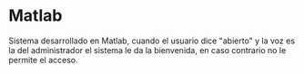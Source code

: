 # Matlab

Sistema desarrollado en Matlab, cuando el usuario dice "abierto" y la voz es la del administrador el sistema le da la bienvenida,
en caso contrario no le permite el acceso.
